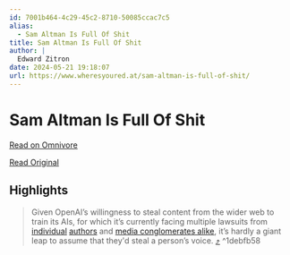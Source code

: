```yaml
---
id: 7001b464-4c29-45c2-8710-50085ccac7c5
alias:
  - Sam Altman Is Full Of Shit
title: Sam Altman Is Full Of Shit
author: |
  Edward Zitron
date: 2024-05-21 19:18:07
url: https://www.wheresyoured.at/sam-altman-is-full-of-shit/
---
```


# Sam Altman Is Full Of Shit

[Read on Omnivore](https://omnivore.app/me/sam-altman-is-full-of-shit-18f9c5ffbbe)

[Read Original](https://www.wheresyoured.at/sam-altman-is-full-of-shit/)

## Highlights

> Given OpenAI’s willingness to steal content from the wider web to train its AIs, for which it’s currently facing multiple lawsuits from [individual](https://www.reuters.com/legal/pulitzer-winning-authors-join-openai-microsoft-copyright-lawsuit-2023-12-20/?ref=wheresyoured.at) [authors](https://www.cnbc.com/2024/01/05/microsoft-openai-sued-over-copyright-infringement-by-authors.html?ref=wheresyoured.at#:~:text=In%20September%2C%20a%20group%20of,writers%20in%20Manhattan%20federal%20court.) and [media conglomerates alike](https://www.cnbc.com/2024/04/30/eight-newspaper-publishers-sue-openai-over-copyright-infringement.html?ref=wheresyoured.at), it’s hardly a giant leap to assume that they'd steal a person’s voice. [⤴️](https://omnivore.app/me/sam-altman-is-full-of-shit-18f9c5ffbbe#1debfb58-f359-4391-83f8-cb0b675e01e6)  ^1debfb58


